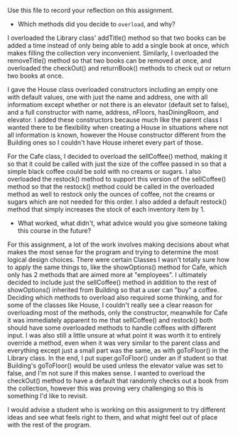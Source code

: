 Use this file to record your reflection on this assignment.

- Which methods did you decide to `overload`, and why?


I overloaded the Library class' addTitle() method so that two books can be added a time instead of only being able to add a single book at once,
which makes filling the collection very inconvenient. Similarly, I overloaded the removeTitle() method so that two books can be removed at once, and overloaded the checkOut() and returnBook() methods to check out or return two books at once.

I gave the House class overloaded constructors including an empty one with default values, one with just the name and address, one with all informatiom except whether or not there is an elevator (default set to false), and a full constructor with name, address, nFloors, hasDiningRoom, and elevator. I added these constructors because much like the parent class I wanted there to be flexibility when creating a House in situations where not all information is known, however the House constructor different from the Building ones so I couldn't have House inheret every part of those.

For the Cafe class, I decided to overload the sellCoffee() method, making it so that it could be called with just the size of the coffee passed in so that a simple black coffee could be sold with no creams or sugars.
I also overloaded the restock() method to support this version of the sellCoffee() method so that the restock() method could be called in the overloaded method as well to restock only the ounces of coffee, not the creams or sugars which are not needed for this order.
I also added a default restock() method that simply increases the stock of each inventory item by 1.

- What worked, what didn't, what advice would you give someone taking this course in the future?

For this assignment, a lot of the work involves making decisions about what makes the most sense for the program and trying to determine
the most logical design choices. There were certain Classes I wasn't totally sure how to apply the same things to, like the showOptions() 
method for Cafe, which only has 2 methods that are aimed more at "employees". I ultimately decided to include just the sellCoffee() method in 
addition to the rest of showOptions() inherited from Building so that a user can "buy" a coffee.
Deciding which methods to overload also required some thinking, and for some of the classes like House, I couldn't really see a clear reason
for overloading most of the methods, only the constructor, meanwhile for Cafe it was immediately apparent to me that sellCoffee() and restock()
both should have some overloaded methods to handle coffees with different input.
I was also still a little unsure at what point it was worth it to entirely override a method, even when it was very similar to the parent class and everything except just a small part was the same, as with goToFloor() in the Library class. In the end, I put super.goToFloor() under an if student so that Building's goToFloor() would be used unless the elevator value was set to false, and I'm not sure if this makes sense.
I wanted to overload the checkOut() method to have a default that randomly checks out a book from the collection, however this was proving very
challenging so this is something I'd like to revisit.

I would advise a student who is working on this assignment to try different ideas and see what feels right to them, and what might feel out of place
with the rest of the program.
